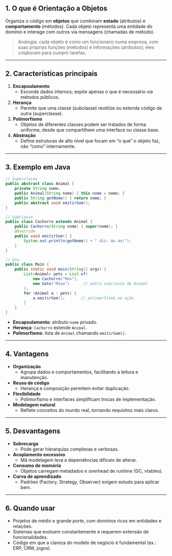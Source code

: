 ## 1. O que é Orientação a Objetos

Organiza o código em **objetos** que combinam **estado** (atributos) e **comportamento** (métodos). Cada objeto representa uma entidade do domínio e interage com outros via mensagens (chamadas de método).

> Analogia: cada objeto é como um funcionário numa empresa, com suas próprias funções (métodos) e informações (atributos); eles colaboram para cumprir tarefas.

---

## 2. Características principais

1. **Encapsulamento**
    - Esconde dados internos; expõe apenas o que é necessário via métodos públicos.
2. **Herança**
    - Permite que uma classe (subclasse) reutilize ou estenda código de outra (superclasse).
3. **Polimorfismo**
    - Objetos de diferentes classes podem ser tratados de forma uniforme, desde que compartilhem uma interface ou classe base.
4. **Abstração**
    - Define estruturas de alto nível que focam em “o que” o objeto faz, não “como” internamente.

---

## 3. Exemplo em Java

```java
// Superclasse
public abstract class Animal {
    private String nome;
    public Animal(String nome) { this.nome = nome; }
    public String getNome() { return nome; }
    public abstract void emitirSom();
}

// Subclasse
public class Cachorro extends Animal {
    public Cachorro(String nome) { super(nome); }
    @Override
    public void emitirSom() {
        System.out.println(getNome() + " diz: Au au!");
    }
}

// Uso
public class Main {
    public static void main(String[] args) {
        List<Animal> pets = List.of(
            new Cachorro("Rex"),
            new Gato("Miau")      // outra subclasse de Animal
        );
        for (Animal a : pets) {
            a.emitirSom();       // polimorfismo em ação
        }
    }
}

```

- **Encapsulamento**: atributo `nome` privado.
- **Herança**: `Cachorro` estende `Animal`.
- **Polimorfismo**: lista de `Animal` chamando `emitirSom()`.

---

## 4. Vantagens

- **Organização**
    - Agrupa dados e comportamentos, facilitando a leitura e manutenção.
- **Reuso de código**
    - Herança e composição permitem evitar duplicação.
- **Flexibilidade**
    - Polimorfismo e interfaces simplificam trocas de implementação.
- **Modelagem natural**
    - Reflete conceitos do mundo real, tornando requisitos mais claros.

---

## 5. Desvantagens

- **Sobrecarga**
    - Pode gerar hierarquias complexas e verbosas.
- **Acoplamento excessivo**
    - Má modelagem leva a dependências difíceis de alterar.
- **Consumo de memória**
    - Objetos carregam metadados e overhead de runtime (GC, vtables).
- **Curva de aprendizado**
    - Padrões (Factory, Strategy, Observer) exigem estudo para aplicar bem.

---

## 6. Quando usar

- Projetos de médio e grande porte, com domínios ricos em entidades e relações.
- Sistemas que evoluem constantemente e requerem extensão de funcionalidades.
- Código em que a clareza do modelo de negócio é fundamental (ex.: ERP, CRM, jogos).